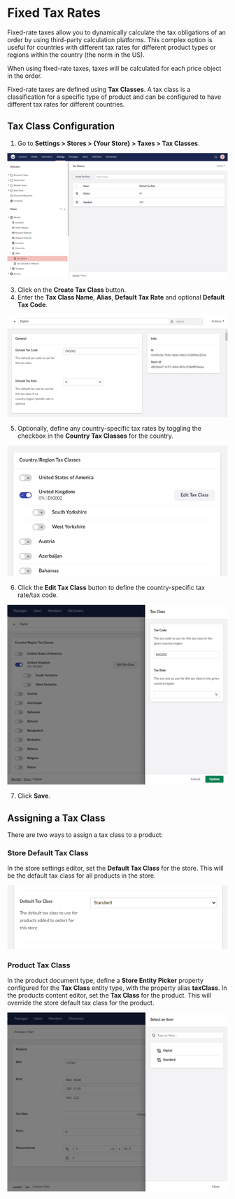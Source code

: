 ﻿---
description: Fixed Rate Taxes in Umbraco Commerce.
---

# Fixed Tax Rates

Fixed-rate taxes allow you to dynamically calculate the tax obligations of an order by using third-party calculation platforms. This complex option is useful for countries with different tax rates for different product types or regions within the country (the norm in the US).

When using fixed-rate taxes, taxes will be calculated for each price object in the order.

Fixed-rate taxes are defined using **Tax Classes**. A tax class is a classification for a specific type of product and can be configured to have different tax rates for different countries.

## Tax Class Configuration

1. Go to **Settings > Stores > {Your Store} > Taxes > Tax Classes**.

![Tax Classes Methods](../../media/v14/taxes/tax-classes.png)

3. Click on the **Create Tax Class** button.
4. Enter the **Tax Class Name**, **Alias**, **Default Tax Rate** and optional **Default Tax Code**.

![Edit Tax Class](../../media/v14/taxes/tax-class-general-settings.png)

5. Optionally, define any country-specific tax rates by toggling the checkbox in the **Country Tax Classes** for the country.

![Country Region Tax Classes](../../media/v14/taxes/tax-class-country-region-settings.png)

6. Click the **Edit Tax Class** button to define the country-specific tax rate/tax code.

![Country Region Tax Classes Modal](../../media/v14/taxes/tax-class-country-region-settings-modal.png)

7. Click **Save**.

## Assigning a Tax Class

There are two ways to assign a tax class to a product:

### Store Default Tax Class

In the store settings editor, set the **Default Tax Class** for the store. This will be the default tax class for all products in the store.

![Store Default Tax Class](../../media/v14/taxes/store-default-tax-class.png)

### Product Tax Class

In the product document type, define a **Store Entity Picker** property configured for the **Tax Class** entity type, with the property alias **taxClass**.
In the products content editor, set the **Tax Class** for the product. This will override the store default tax class for the product.

![Product Tax Class](../../media/v14/taxes/product-tax-class.png)
